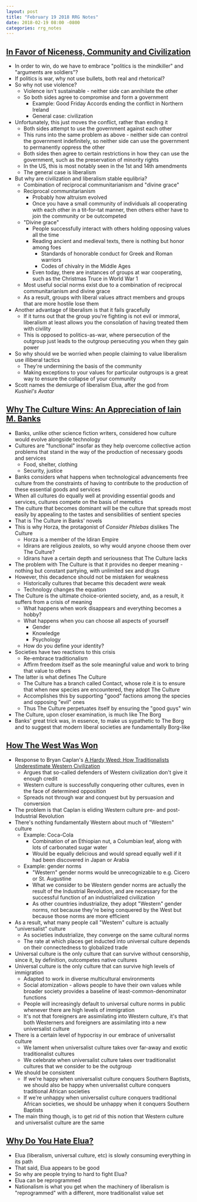 ```yaml
---
layout: post
title: "February 19 2018 RRG Notes"
date: 2018-02-19 08:00 -0800
categories: rrg_notes
---
```


## [In Favor of Niceness, Community and Civilization](http://slatestarcodex.com/2014/02/23/in-favor-of-niceness-community-and-civilization/)
- In order to win, do we have to embrace "politics is the mindkiller" and "arguments are soldiers"?
- If politics is war, why not use bullets, both real and rhetorical?
- So why not use violence?
    - Violence isn't sustainable - neither side can annihilate the other
    - So both sides agree to compromise and form a government
        - Example: Good Friday Accords ending the conflict in Northern Ireland
        - General case: civilization
- Unfortunately, this just moves the conflict, rather than ending it
    - Both sides attempt to use the government against each other
    - This runs into the same problem as above - neither side can control the government indefinitely, so neither side can use the government to permanently oppress the other
    - Both sides then agree to certain restrictions in how they can use the government, such as the preservation of minority rights
    - In the US, this is most notably seen in the 1st and 14th amendments
    - The general case is liberalism
- But why are civilization and liberalism stable equlibria?
    - Combination of reciprocal communitarianism and "divine grace"
    - Reciprocal communitarianism
        - Probably how altruism evolved
        - Once you have a small community of individuals all cooperating with each other in a tit-for-tat manner, then others either have to join the community or be outcompeted
    - "Divine grace"
        - People successfully interact with others holding opposing values all the time
        - Reading ancient and medieval texts, there is nothing but honor among foes
            - Standards of honorable conduct for Greek and Roman warriors
            - Codes of chivalry in the Middle Ages
        - Even today, there are instances of groups at war cooperating, such as the Christmas Truce in World War 1
    - Most useful social norms exist due to a combination of reciprocal communitarianism and divine grace
    - As a result, groups with liberal values attract members and groups that are more hostile lose them
- Another advantage of liberalism is that it fails gracefully
    - If it turns out that the group you're fighting is not evil or immoral, liberalism at least allows you the consolation of having treated them with civility
    - This is opposed to politics-as-war, where persecution of the outgroup just leads to the outgroup persecuting you when they gain power
- So why should we be worried when people claiming to value liberalism use illiberal tactics
    - They're undermining the basis of the community
    - Making exceptions to your values for particular outgroups is a great way to ensure the collapse of your community
- Scott names the demiurge of liberalism Elua, after the god from *Kushiel's Avatar*

## [Why The Culture Wins: An Appreciation of Iain M. Banks](http://sciphijournal.org/why-the-culture-wins-an-appreciation-of-iain-m-banks/)
- Banks, unlike other science fiction writers, considered how culture would evolve alongside technology
- Cultures are "functional" insofar as they help overcome collective action problems that stand in the way of the production of necessary goods and services
    - Food, shelter, clothing
    - Security, justice
- Banks considers what happens when technological advancements free culture from the constraints of having to contribute to the production of these essential goods and services
- When all cultures do equally well at providing essential goods and services, cultures compete on the basis of memetics
- The culture that becomes dominant will be the culture that spreads most easily by appealing to the tastes and sensibilities of sentient species
- That is The Culture in Banks' novels
- This is why Horza, the protagonist of *Consider Phlebas* dislikes The Culture
    - Horza is a member of the Idiran Empire
    - Idirans are religious zealots, so why would anyone choose them over The Culture?
    - Idirans have a certain depth and seriousness that The Culture lacks
- The problem with The Culture is that it provides no deeper meaning - nothing but constant partying, with unlimited sex and drugs
- However, this decadence should not be mistaken for weakness
    - Historically cultures that became this decadent *were* weak
    - Technology changes the equation
- The Culture is the ultimate choice-oriented society, and, as a result, it suffers from a crisis of meaning
    - What happens when work disappears and everything becomes a hobby?
    - What happens when you can choose all aspects of yourself
        - Gender
        - Knowledge
        - Psychology
    - How do you define your identity?
- Societies have two reactions to this crisis
    - Re-embrace traditionalism
    - Affirm freedom itself as the sole meaningful value and work to bring that value to others
- The latter is what defines The Culture
    - The Culture has a branch called Contact, whose role it is to ensure that when new species are encountered, they adopt The Culture
    - Accomplishes this by supporting "good" factions among the species and opposing "evil" ones
    - Thus The Culture perpetuates itself by ensuring the "good guys" win
- The Culture, upon closer examination, is much like The Borg
- Banks' great trick was, in essence, to make us sypathetic to The Borg and to suggest that modern liberal societies are fundamentally Borg-like

## [How The West Was Won](http://slatestarcodex.com/2016/07/25/how-the-west-was-won/)
- Response to Bryan Caplan's [A Hardy Weed: How Traditionalists Underestimate Western Civilization](http://econlog.econlib.org/archives/2014/06/a_hardy_week_ho.html)
    - Argues that so-called defenders of Western civilization don't give it enough credit
    - Western culture is successfully conquering other cultures, even in the face of determined opposition
    - Spreads not through war and conquest but by persuasion and conversion
- The problem is that Caplan is eliding Western culture pre- and post-Industrial Revolution
- There's nothing fundamentally Western about much of "Western" culture
    - Example: Coca-Cola
        - Combination of an Ethiopian nut, a Columbian leaf, along with lots of carbonated sugar water
        - Would be equally delicious and would spread equally well if it had been discovered in Japan or Arabia
    - Example: gender norms
        - "Western" gender norms would be unrecognizable to e.g. Cicero or St. Augustine
        - What we consider to be Western gender norms are actually the result of the Industrial Revolution, and are necessary for the successful function of an industrialized civilization
        - As other countries industrialize, they adopt "Western" gender norms, not because they're being conquered by the West but because those norms are more efficient
- As a result, what many people call "Western" culture is actually "universalist" culture
    - As societies industrialize, they converge on the same cultural norms
    - The rate at which places get inducted into universal culture depends on their connectedness to globalized trade
- Universal culture is the only culture that can survive without censorship, since it, by definition, outcompetes native cultures
- Universal culture is the only culture that can survive high levels of immigration
    - Adapted to work in diverse multicultural environments
    - Social atomization - allows people to have their own values while broader society provides a baseline of least-common-denominator functions
    - People will increasingly default to universal culture norms in public whenever there are high levels of immigration
    - It's not that foreigners are assimilating into Western culture, it's that both Westerners and foreigners are assimilating into a new universalist culture
- There is a certain level of hypocrisy in our embrace of universalist culture
    - We lament when universalist culture takes over far-away and exotic traditionalist cultures
    - We celebrate when universalist culture takes over traditionalist cultures that we consider to be the outgroup
- We should be consistent 
    - If we're happy when universalist culture conquers Southern Baptists, we should also be happy when universalist culture conquers traditional African societies
    - If we're unhappy when universalist culture conquers traditional African societies, we should be unhappy when it conquers Southern Baptists
- The main thing though, is to get rid of this notion that Western culture and universalist culture are the same

## [Why Do You Hate Elua?](https://hivewired.wordpress.com/2017/07/05/why-do-you-hate-elua/)
- Elua (liberalism, universal culture, etc) is slowly consuming everything in its path
- That said, Elua appears to be good
- So why are people trying to hard to fight Elua?
- Elua can be reprogrammed
- Nationalism is what you get when the machinery of liberalism is "reprogrammed" with a different, more traditionalist value set

